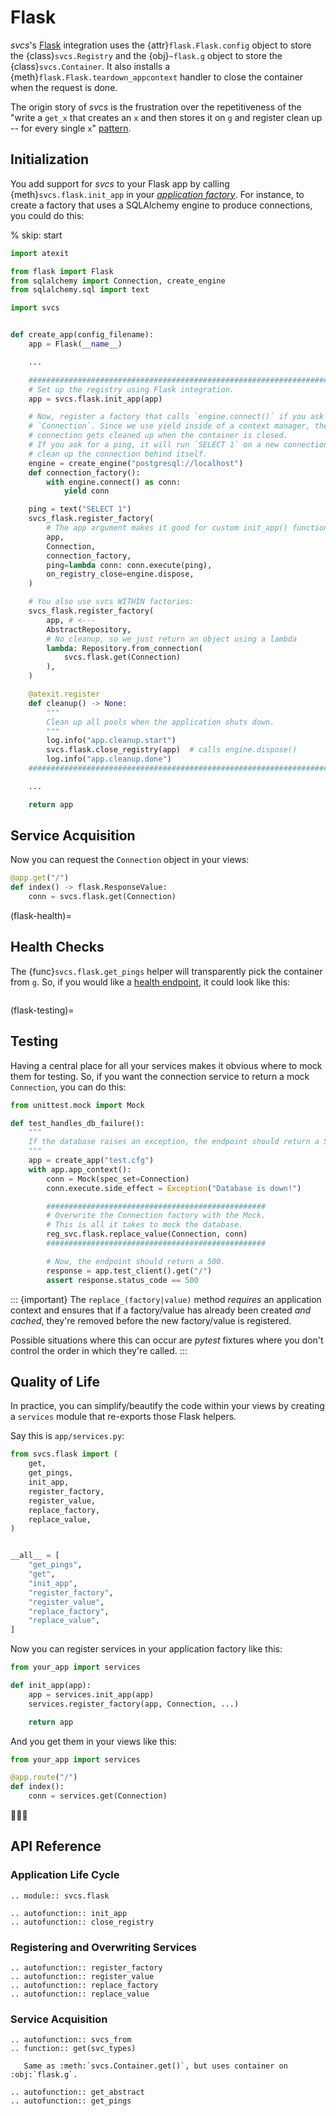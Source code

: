 # Flask

*svcs*'s [Flask](https://flask.palletsprojects.com/en/2.3.x/) integration uses the {attr}`flask.Flask.config` object to store the {class}`svcs.Registry` and the {obj}`~flask.g` object to store the {class}`svcs.Container`.
It also installs a {meth}`flask.Flask.teardown_appcontext` handler to close the container when the request is done.

The origin story of *svcs* is the frustration over the repetitiveness of the "write a `get_x` that creates an `x` and then stores it on `g` and register clean up -- for every single `x`" [pattern](https://flask.palletsprojects.com/en/latest/appcontext/#storing-data).


## Initialization

You add support for *svcs* to your Flask app by calling {meth}`svcs.flask.init_app` in your [*application factory*](inv:flask#patterns/appfactories).
For instance, to create a factory that uses a SQLAlchemy engine to produce connections, you could do this:


% skip: start

```python
import atexit

from flask import Flask
from sqlalchemy import Connection, create_engine
from sqlalchemy.sql import text

import svcs


def create_app(config_filename):
    app = Flask(__name__)

    ...

    ##########################################################################
    # Set up the registry using Flask integration.
    app = svcs.flask.init_app(app)

    # Now, register a factory that calls `engine.connect()` if you ask for a
    # `Connection`. Since we use yield inside of a context manager, the
    # connection gets cleaned up when the container is closed.
    # If you ask for a ping, it will run `SELECT 1` on a new connection and
    # clean up the connection behind itself.
    engine = create_engine("postgresql://localhost")
    def connection_factory():
        with engine.connect() as conn:
            yield conn

    ping = text("SELECT 1")
    svcs_flask.register_factory(
        # The app argument makes it good for custom init_app() functions.
        app,
        Connection,
        connection_factory,
        ping=lambda conn: conn.execute(ping),
        on_registry_close=engine.dispose,
    )

    # You also use svcs WITHIN factories:
    svcs_flask.register_factory(
        app, # <---
        AbstractRepository,
        # No cleanup, so we just return an object using a lambda
        lambda: Repository.from_connection(
            svcs.flask.get(Connection)
        ),
    )

    @atexit.register
    def cleanup() -> None:
        """
        Clean up all pools when the application shuts down.
        """
        log.info("app.cleanup.start")
        svcs.flask.close_registry(app)  # calls engine.dispose()
        log.info("app.cleanup.done")
    ##########################################################################

    ...

    return app
```


## Service Acquisition

Now you can request the `Connection` object in your views:

```python
@app.get("/")
def index() -> flask.ResponseValue:
    conn = svcs.flask.get(Connection)
```

(flask-health)=

## Health Checks

The {func}`svcs.flask.get_pings` helper will transparently pick the container from `g`.
So, if you would like a [health endpoint](https://kubernetes.io/docs/reference/using-api/health-checks/), it could look like this:

```{literalinclude} ../examples/health_check_flask.py
```

(flask-testing)=

## Testing

Having a central place for all your services makes it obvious where to mock them for testing.
So, if you want the connection service to return a mock `Connection`, you can do this:

```python
from unittest.mock import Mock

def test_handles_db_failure():
    """
    If the database raises an exception, the endpoint should return a 500.
    """
    app = create_app("test.cfg")
    with app.app_context():
        conn = Mock(spec_set=Connection)
        conn.execute.side_effect = Exception("Database is down!")

        #################################################
        # Overwrite the Connection factory with the Mock.
        # This is all it takes to mock the database.
        reg_svc.flask.replace_value(Connection, conn)
        #################################################

        # Now, the endpoint should return a 500.
        response = app.test_client().get("/")
        assert response.status_code == 500
```

::: {important}
The `replace_(factory|value)` method *requires* an application context and ensures that if a factory/value has already been created *and cached*, they're removed before the new factory/value is registered.

Possible situations where this can occur are *pytest* fixtures where you don't control the order in which they're called.
:::


## Quality of Life

In practice, you can simplify/beautify the code within your views by creating a `services` module that re-exports those Flask helpers.

Say this is `app/services.py`:

```python
from svcs.flask import (
    get,
    get_pings,
    init_app,
    register_factory,
    register_value,
    replace_factory,
    replace_value,
)


__all__ = [
    "get_pings",
    "get",
    "init_app",
    "register_factory",
    "register_value",
    "replace_factory",
    "replace_value",
]
```

Now you can register services in your application factory like this:

```python
from your_app import services

def init_app(app):
    app = services.init_app(app)
    services.register_factory(app, Connection, ...)

    return app
```

And you get them in your views like this:

```python
from your_app import services

@app.route("/")
def index():
    conn = services.get(Connection)
```

🧑‍🍳💋


## API Reference

### Application Life Cycle

```{eval-rst}
.. module:: svcs.flask

.. autofunction:: init_app
.. autofunction:: close_registry
```


### Registering and Overwriting Services

```{eval-rst}
.. autofunction:: register_factory
.. autofunction:: register_value
.. autofunction:: replace_factory
.. autofunction:: replace_value
```


### Service Acquisition

```{eval-rst}
.. autofunction:: svcs_from
.. function:: get(svc_types)

   Same as :meth:`svcs.Container.get()`, but uses container on :obj:`flask.g`.

.. autofunction:: get_abstract
.. autofunction:: get_pings
```
